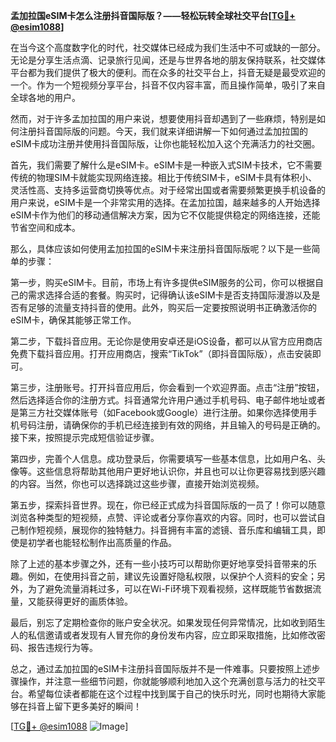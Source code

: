 **孟加拉国eSIM卡怎么注册抖音国际版？——轻松玩转全球社交平台[[TG💪+ @esim1088](https://t.me/s/esim1088)]**

在当今这个高度数字化的时代，社交媒体已经成为我们生活中不可或缺的一部分。无论是分享生活点滴、记录旅行见闻，还是与世界各地的朋友保持联系，社交媒体平台都为我们提供了极大的便利。而在众多的社交平台上，抖音无疑是最受欢迎的一个。作为一个短视频分享平台，抖音不仅内容丰富，而且操作简单，吸引了来自全球各地的用户。

然而，对于许多孟加拉国的用户来说，想要使用抖音却遇到了一些麻烦，特别是如何注册抖音国际版的问题。今天，我们就来详细讲解一下如何通过孟加拉国的eSIM卡成功注册并使用抖音国际版，让你也能轻松加入这个充满活力的社交圈。

首先，我们需要了解什么是eSIM卡。eSIM卡是一种嵌入式SIM卡技术，它不需要传统的物理SIM卡就能实现网络连接。相比于传统SIM卡，eSIM卡具有体积小、灵活性高、支持多运营商切换等优点。对于经常出国或者需要频繁更换手机设备的用户来说，eSIM卡是一个非常实用的选择。在孟加拉国，越来越多的人开始选择eSIM卡作为他们的移动通信解决方案，因为它不仅能提供稳定的网络连接，还能节省空间和成本。

那么，具体应该如何使用孟加拉国的eSIM卡来注册抖音国际版呢？以下是一些简单的步骤：

第一步，购买eSIM卡。目前，市场上有许多提供eSIM服务的公司，你可以根据自己的需求选择合适的套餐。购买时，记得确认该eSIM卡是否支持国际漫游以及是否有足够的流量支持抖音的使用。此外，购买后一定要按照说明书正确激活你的eSIM卡，确保其能够正常工作。

第二步，下载抖音应用。无论你是使用安卓还是iOS设备，都可以从官方应用商店免费下载抖音应用。打开应用商店，搜索“TikTok”（即抖音国际版），点击安装即可。

第三步，注册账号。打开抖音应用后，你会看到一个欢迎界面。点击“注册”按钮，然后选择适合你的注册方式。抖音通常允许用户通过手机号码、电子邮件地址或者是第三方社交媒体账号（如Facebook或Google）进行注册。如果你选择使用手机号码注册，请确保你的手机已经连接到有效的网络，并且输入的号码是正确的。接下来，按照提示完成短信验证步骤。

第四步，完善个人信息。成功登录后，你需要填写一些基本信息，比如用户名、头像等。这些信息将帮助其他用户更好地认识你，并且也可以让你更容易找到感兴趣的内容。当然，你也可以选择跳过这些步骤，直接开始浏览视频。

第五步，探索抖音世界。现在，你已经正式成为抖音国际版的一员了！你可以随意浏览各种类型的短视频，点赞、评论或者分享你喜欢的内容。同时，也可以尝试自己制作短视频，展现你的独特魅力。抖音拥有丰富的滤镜、音乐库和编辑工具，即使是初学者也能轻松制作出高质量的作品。

除了上述的基本步骤之外，还有一些小技巧可以帮助你更好地享受抖音带来的乐趣。例如，在使用抖音之前，建议先设置好隐私权限，以保护个人资料的安全；另外，为了避免流量消耗过多，可以在Wi-Fi环境下观看视频，这样既能节省数据流量，又能获得更好的画质体验。

最后，别忘了定期检查你的账户安全状况。如果发现任何异常情况，比如收到陌生人的私信邀请或者发现有人冒充你的身份发布内容，应立即采取措施，比如修改密码、报告违规行为等。

总之，通过孟加拉国的eSIM卡注册抖音国际版并不是一件难事。只要按照上述步骤操作，并注意一些细节问题，你就能够顺利地加入这个充满创意与活力的社交平台。希望每位读者都能在这个过程中找到属于自己的快乐时光，同时也期待大家能够在抖音上留下更多美好的瞬间！

[[TG💪+ @esim1088](https://t.me/s/esim1088) ![Image](https://i.postimg.cc/4NQfJmqS/Snipaste-2025-05-13-00-14-12.png)]